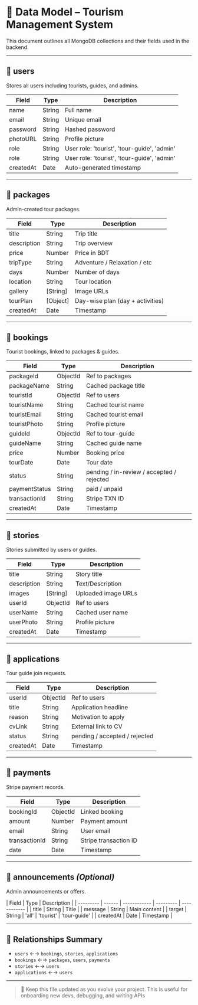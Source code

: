 # 🧩 Data Model – Tourism Management System

This document outlines all MongoDB collections and their fields used in the backend.

---

## 📁 users

Stores all users including tourists, guides, and admins.

| Field     | Type   | Description                                 |
| --------- | ------ | ------------------------------------------- |
| name      | String | Full name                                   |
| email     | String | Unique email                                |
| password  | String | Hashed password                             |
| photoURL  | String | Profile picture                             |
| role      | String | User role: 'tourist', 'tour-guide', 'admin' |
| role      | String | User role: 'tourist', 'tour-guide', 'admin' |
| createdAt | Date   | Auto-generated timestamp                    |

---

## 📁 packages

Admin-created tour packages.

| Field       | Type     | Description                      |
| ----------- | -------- | -------------------------------- |
| title       | String   | Trip title                       |
| description | String   | Trip overview                    |
| price       | Number   | Price in BDT                     |
| tripType    | String   | Adventure / Relaxation / etc     |
| days        | Number   | Number of days                   |
| location    | String   | Tour location                    |
| gallery     | [String] | Image URLs                       |
| tourPlan    | [Object] | Day-wise plan (day + activities) |
| createdAt   | Date     | Timestamp                        |

---

## 📁 bookings

Tourist bookings, linked to packages & guides.

| Field         | Type     | Description                               |
| ------------- | -------- | ----------------------------------------- |
| packageId     | ObjectId | Ref to packages                           |
| packageName   | String   | Cached package title                      |
| touristId     | ObjectId | Ref to users                              |
| touristName   | String   | Cached tourist name                       |
| touristEmail  | String   | Cached tourist email                      |
| touristPhoto  | String   | Profile picture                           |
| guideId       | ObjectId | Ref to tour-guide                         |
| guideName     | String   | Cached guide name                         |
| price         | Number   | Booking price                             |
| tourDate      | Date     | Tour date                                 |
| status        | String   | pending / in-review / accepted / rejected |
| paymentStatus | String   | paid / unpaid                             |
| transactionId | String   | Stripe TXN ID                             |
| createdAt     | Date     | Timestamp                                 |

---

## 📁 stories

Stories submitted by users or guides.

| Field       | Type     | Description         |
| ----------- | -------- | ------------------- |
| title       | String   | Story title         |
| description | String   | Text/Description    |
| images      | [String] | Uploaded image URLs |
| userId      | ObjectId | Ref to users        |
| userName    | String   | Cached user name    |
| userPhoto   | String   | Profile picture     |
| createdAt   | Date     | Timestamp           |

---

## 📁 applications

Tour guide join requests.

| Field     | Type     | Description                   |
| --------- | -------- | ----------------------------- |
| userId    | ObjectId | Ref to users                  |
| title     | String   | Application headline          |
| reason    | String   | Motivation to apply           |
| cvLink    | String   | External link to CV           |
| status    | String   | pending / accepted / rejected |
| createdAt | Date     | Timestamp                     |

---

## 📁 payments

Stripe payment records.

| Field         | Type     | Description           |
| ------------- | -------- | --------------------- |
| bookingId     | ObjectId | Linked booking        |
| amount        | Number   | Payment amount        |
| email         | String   | User email            |
| transactionId | String   | Stripe transaction ID |
| date          | Date     | Timestamp             |

---

## 📁 announcements _(Optional)_

Admin announcements or offers.

| Field     | Type   | Description  |
| --------- | ------ | ------------ | --------- | ------------ |
| title     | String | Title        |
| message   | String | Main content |
| target    | String | 'all'        | 'tourist' | 'tour-guide' |
| createdAt | Date   | Timestamp    |

---

## 📌 Relationships Summary

- `users` ←→ `bookings`, `stories`, `applications`
- `bookings` ←→ `packages`, `users`, `payments`
- `stories` ←→ `users`
- `applications` ←→ `users`

---

> 📎 Keep this file updated as you evolve your project. This is useful for onboarding new devs, debugging, and writing APIs
